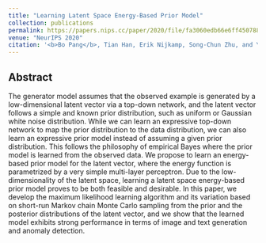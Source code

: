 ```yaml
---
title: "Learning Latent Space Energy-Based Prior Model"
collection: publications
permalink: https://papers.nips.cc/paper/2020/file/fa3060edb66e6ff4507886f9912e1ab9-Paper.pdf
venue: "NeurIPS 2020"
citation: '<b>Bo Pang</b>, Tian Han, Erik Nijkamp, Song-Chun Zhu, and Ying Nian Wu. <b>NeurIPS 2020</b>.'
---
```



## Abstract
The generator model assumes that the observed example is generated by a low-dimensional latent vector via a top-down network, and the latent vector follows a simple and known prior distribution, such as uniform or Gaussian white noise distribution. While we can learn an expressive top-down network to map the prior distribution to the data distribution, we can also learn an expressive prior model instead of assuming a given prior distribution. This follows the philosophy of empirical Bayes where the prior model is learned from the observed data. We propose to learn an energy-based prior model for the latent vector, where the energy function is parametrized by a very simple multi-layer perceptron. Due to the low-dimensionality of the latent space, learning a latent space energy-based prior model proves to be both feasible and desirable. In this paper, we develop the maximum likelihood learning algorithm and its variation based on short-run Markov chain Monte Carlo sampling from the prior and the posterior distributions of the latent vector, and we show that the learned model exhibits strong performance in terms of image and text generation and anomaly detection.
